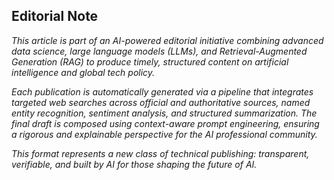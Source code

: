## Editorial Note
*This article is part of an AI-powered editorial initiative combining advanced data science, large language models (LLMs), and Retrieval-Augmented Generation (RAG) to produce timely, structured content on artificial intelligence and global tech policy.*

*Each publication is automatically generated via a pipeline that integrates targeted web searches across official and authoritative sources, named entity recognition, sentiment analysis, and structured summarization. The final draft is composed using context-aware prompt engineering, ensuring a rigorous and explainable perspective for the AI professional community.*

*This format represents a new class of technical publishing: transparent, verifiable, and built by AI for those shaping the future of AI.*
